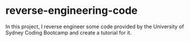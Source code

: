 # reverse-engineering-code
In this project, I reverse engineer some code provided by the University of Sydney Coding Bootcamp and create a tutorial for it.

